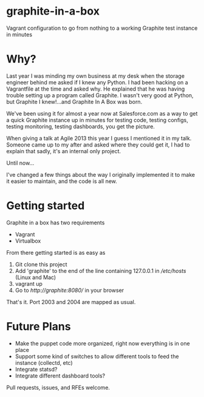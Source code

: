 graphite-in-a-box
=================

Vagrant configuration to go from nothing to a working Graphite test instance in minutes


# Why?

Last year I was minding my own business at my desk when the storage engineer behind me asked if I knew any Python.   I had been hacking on a Vagrantfile at the time and asked why.  He explained that he was having trouble setting up a program called Graphite.   I wasn't very good at Python, but Graphite I knew!...and Graphite In A Box was born.   

We've been using it for almost a year now at Salesforce.com as a way to get a quick Graphite instance up in minutes for testing code, testing configs, testing monitoring, testing dashboards, you get the picture.

When giving a talk at Agile 2013 this year I guess I mentioned it in my talk.   Someone came up to my after and asked where they could get it, I had to explain that sadly, it's an internal only project.

Until now...

I've changed a few things about the way I originally implemented it to make it easier to maintain, and the code is all new.

# Getting started

Graphite in a box has two requirements

* Vagrant
* Virtualbox

From there getting started is as easy as

1. Git clone this project
2. Add 'graphite' to the end of the line containing 127.0.0.1 in */etc/hosts* (Linux and Mac)
3. vagrant up
4. Go to *http://graphite:8080/* in your browser

That's it.  Port 2003 and 2004 are mapped as usual.

# Future Plans

* Make the puppet code more organized, right now everything is in one place
* Support some kind of switches to allow different tools to feed the instance (collectd, etc)
* Integrate statsd?
* Integrate different dashboard tools?

Pull requests, issues, and RFEs welcome.
